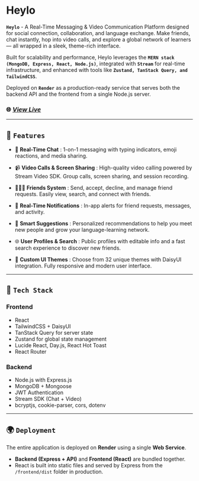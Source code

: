 # Heylo 

**`` Heylo ``** - A Real-Time Messaging & Video Communication Platform designed for social connection, collaboration, and language exchange. Make friends, chat instantly, hop into video calls, and explore a global network of learners — all wrapped in a sleek, theme-rich interface.

Built for scalability and performance, Heylo leverages the **`` MERN stack (MongoDB, Express, React, Node.js) ``**, integrated with **``Stream``** for real-time infrastructure, and enhanced with tools like **`` Zustand, TanStack Query, and TailwindCSS ``**.

Deployed on **`` Render ``** as a production-ready service that serves both the backend API and the frontend from a single Node.js server.

### 🌐 [*View Live*](https://heylo.onrender.com)

---
## 🚀 `` Features ``
- 💬 **Real-Time Chat** : 1-on-1 messaging with typing indicators, emoji reactions, and media sharing.

- 📹 **Video Calls & Screen Sharing** : High-quality video calling powered by Stream Video SDK. Group calls, screen sharing, and session recording.

- 🧑‍🤝‍🧑 **Friends System** : Send, accept, decline, and manage friend requests. Easily view, search, and connect with friends.

- 🔔 **Real-Time Notifications** : In-app alerts for friend requests, messages, and activity.

- 🧠 **Smart Suggestions** : Personalized recommendations to help you meet new people and grow your language-learning network.

- 🌐 **User Profiles & Search** : Public profiles with editable info and a fast search experience to discover new friends.

- 🎨 **Custom UI Themes** : Choose from 32 unique themes with DaisyUI integration. Fully responsive and modern user interface.

---
## 🧱 `` Tech Stack ``
### Frontend
- React
- TailwindCSS + DaisyUI
- TanStack Query for server state
- Zustand for global state management
- Lucide React, Day.js, React Hot Toast
- React Router

### Backend
- Node.js with Express.js
- MongoDB + Mongoose
- JWT Authentication
- Stream SDK (Chat + Video)
- bcryptjs, cookie-parser, cors, dotenv

---

## 🌍 `` Deployment ``

The entire application is deployed on **Render** using a single **Web Service**.

- **Backend (Express + API)** and **Frontend (React)** are bundled together.
- React is built into static files and served by Express from the `/frontend/dist` folder in production.



